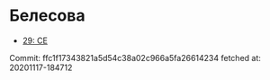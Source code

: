 # Белесова
- [29: CE](29.md)

Commit: ffc1f17343821a5d54c38a02c966a5fa26614234
 fetched at: 20201117-184712
